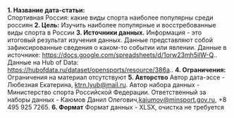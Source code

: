 **1. Название дата-статьи:**  
Спортивная Россия: какие виды спорта наиболее популярны среди россиян 
**2. Цель:** 
Изучить наиболее популярные и восстребованные виды спорта в России 
**3. Источники данных.** 
Информация - это итоговый результат изучения данных. Данные представляют собой зафиксированные сведения о каком-то событии или явлении. 
Данные в источнике: https://docs.google.com/spreadsheets/d/1orw23mh5ilW-Q.. 
Данные на Hub of Data: https://hubofdata.ru/dataset/opensports/resource/386a.. 
**4. Ограничения:**
Ограничения на материал отсутствуют 
**5. Авторство**
Автор дата-эссе - Любезная Екатерина, ktrn.lyub@mail.ru. Автор набора данных - Министерство спорта Российской Федерации. Ответственный за наборы данных - Каюмов Данил Олегович,kaiumov@minsport.gov.ru, +8 495 925 7265. 
**6. Формат**
Формат данных - XLSX, очистка не требуется

